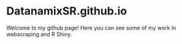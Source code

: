 # DatanamixSR.github.io
Welcome to my github page! Here you can see some of my work in webscraping and R Shiny.